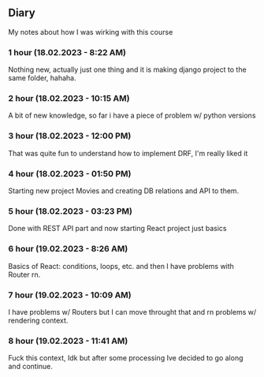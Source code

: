 ## Diary

My notes about how I was wirking with this course

### 1 hour (18.02.2023 - 8:22 AM)

Nothing new, actually just one thing and it is making django project to the same folder, hahaha.

### 2 hour (18.02.2023 - 10:15 AM)

A bit of new knowledge, so far i have a piece of problem w/ python versions

### 3 hour (18.02.2023 - 12:00 PM)

That was quite fun to understand how to implement DRF, I'm really liked it

### 4 hour (18.02.2023 - 01:50 PM)

Starting new project Movies and creating DB relations and API to them.

### 5 hour (18.02.2023 - 03:23 PM)

Done with REST API part and now starting React project just basics

### 6 hour (19.02.2023 - 8:26 AM)

Basics of React: conditions, loops, etc. and then I have problems with Router rn.

### 7 hour (19.02.2023 - 10:09 AM)

I have problems w/ Routers but I can move throught that and rn problems w/ rendering context.

### 8 hour (19.02.2023 - 11:41 AM)

Fuck this context, Idk but after some processing Ive decided to go along and continue.